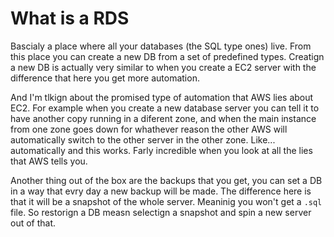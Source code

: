 # What is a RDS

Bascialy a place where all your databases (the SQL type ones) live. From this place you can create a new DB from a set of predefined types. Creatign a new DB is actually very similar to when you create a EC2 server with the difference that here you get more automation.

And I'm tlkign about the promised type of automation that AWS lies about EC2. For example when you create a new database server you can tell it to have another copy running in a diferent zone, and when the main instance from one zone goes down for whathever reason the other AWS will automatically switch to the other server in the other zone. Like... automatically and this works. Farly incredible when you look at all the lies that AWS tells you. 

Another thing out of the box are the backups that you get, you can set a DB in a way that evry day a new backup will be made. The difference here is that it will be a snapshot of the whole server. Meaninig you won't get a `.sql` file. So restorign a DB measn selectign a snapshot and spin a new server out of that.  
